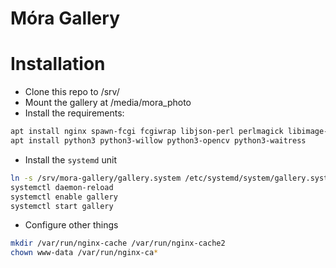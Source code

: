 Móra Gallery
============

# Installation

 * Clone this repo to /srv/
 * Mount the gallery at /media/mora\_photo
 * Install the requirements:
```bash
apt install nginx spawn-fcgi fcgiwrap libjson-perl perlmagick libimage-info-perl libfcgi-perl libcgi-session-perl nginx-extras
apt install python3 python3-willow python3-opencv python3-waitress
```
 * Install the ```systemd``` unit
```bash
ln -s /srv/mora-gallery/gallery.system /etc/systemd/system/gallery.system
systemctl daemon-reload
systemctl enable gallery
systemctl start gallery
```
 * Configure other things
```bash
mkdir /var/run/nginx-cache /var/run/nginx-cache2
chown www-data /var/run/nginx-ca*
```
